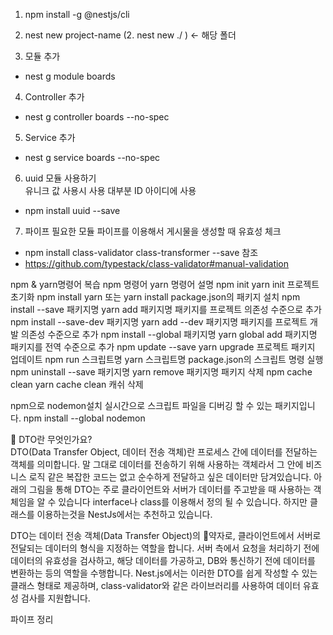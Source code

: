 1. npm install -g @nestjs/cli

2. nest new project-name (2. nest new ./ ) <- 해당 폴더

3. 모듈 추가 
 - nest g module boards

4. Controller 추가
 - nest g controller boards --no-spec

5. Service 추가
 - nest g service boards --no-spec

6. uuid 모듈 사용하기  
   유니크 값 사용시 사용 대부분 ID 아이디에 사용
 - npm install uuid --save

7. 파이프 필요한 모듈
   파이프를 이용해서 게시물을 생성할 때 유효성 체크
- npm install class-validator class-transformer --save
참조
- https://github.com/typestack/class-validator#manual-validation



npm & yarn명령어 복습
npm 명령어	                     yarn 명령어	                       설명
npm init	                       yarn init	                프로젝트 초기화
npm install 	                   yarn 또는 yarn install	    package.json의 패키지 설치
npm install --save 패키지명	     yarn add                   패키지명	패키지를 프로젝트 의존성 수준으로 추가
npm install --save-dev 패키지명	 yarn add --dev 패키지명	  패키지를 프로젝트 개발 의존성 수준으로 추가
npm install --global 패키지명	   yarn global add 패키지명	  패키지를 전역 수준으로 추가
npm update --save	               yarn upgrade	              프로젝트 패키지 업데이트
npm run 스크립트명	             yarn 스크립트명	          package.json의 스크립트 명령 실행
npm uninstall --save 패키지명	  yarn remove 패키지명	      패키지 삭제
npm cache clean	                yarn cache clean	          캐쉬 삭제

npm으로 nodemon설치
실시간으로 스크립트 파일을 디버깅 할 수 있는 패키지입니다.
npm install --global nodemon


📢 DTO란 무엇인가요?  
DTO(Data Transfer Object, 데이터 전송 객체)란 프로세스 간에 데이터를 전달하는 객체를 의미합니다. 말 그대로 데이터를 전송하기 위해 사용하는 객체라서 그 안에 비즈니스 로직 같은 복잡한 코드는 없고 순수하게 전달하고 싶은 데이터만 담겨있습니다.  아래의 그림을 통해 DTO는 주로 클라이언트와 서버가 데이터를 주고받을 때 사용하는 객체임을 알 수 있습니다
interface나 class를 이용해서 정의 될 수 있습니다.
하지만 클래스를 이용하는것을 NestJs에서는 추천하고 있습니다.


DTO는 데이터 전송 객체(Data Transfer Object)의 약자로,
클라이언트에서 서버로 전달되는 데이터의 형식을 지정하는 역할을 합니다.
서버 측에서 요청을 처리하기 전에 데이터의 유효성을 검사하고, 해당 데이터를 가공하고,
DB와 통신하기 전에 데이터를 변환하는 등의 역할을 수행합니다.
Nest.js에서는 이러한 DTO를 쉽게 작성할 수 있는 클래스 형태로 제공하며,
class-validator와 같은 라이브러리를 사용하여 데이터 유효성 검사를 지원합니다.


파이프 정리